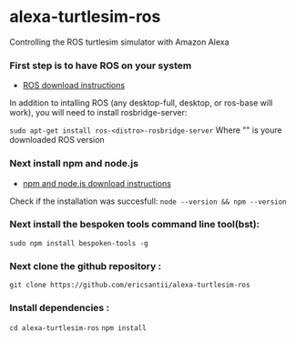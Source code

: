 # alexa-turtlesim-ros
Controlling the ROS turtlesim simulator with Amazon Alexa

### First step is to have ROS on your system
* [ROS download instructions](http://wiki.ros.org/ROS/Installation)

In addition to intalling ROS (any desktop-full, desktop, or ros-base will work), you will need to install rosbridge-server:

``
sudo apt-get install ros-<distro>-rosbridge-server
``
Where "<distro>" is youre downloaded ROS version
  
### Next install npm and node.js
* [npm and node.js download instructions](https://tecadmin.net/install-latest-nodejs-npm-on-ubuntu/)

Check if the installation was succesfull:
``
node --version && npm --version
``
### Next install the bespoken tools command line tool(bst):
``
sudo npm install bespoken-tools -g
``
### Next clone the github repository :
``
git clone https://github.com/ericsantii/alexa-turtlesim-ros
``
### Install dependencies :
``
cd alexa-turtlesim-ros
``
``
npm install
``

